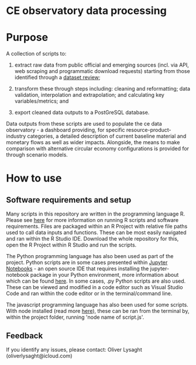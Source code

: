 # CE observatory data processing

# Purpose

A collection of scripts to:

1.  extract raw data from public official and emerging sources (incl. via API, web scraping and programmatic download requests) starting from those identified through a [dataset review](https://docs.google.com/spreadsheets/d/11jO8kaYktQ1ueMY1iJoaCl1dJU8r6RDfyxICPB1wFqg/edit#gid=795733331);

2.  transform these through steps including: cleaning and reformatting; data validation, interpolation and extrapolation; and calculating key variables/metrics; and

3.  export cleaned data outputs to a PostGreSQL database.

Data outputs from these scripts are used to populate the ce data observatory - a dashboard providing, for specific resource-product-industry categories, a detailed description of current baseline material and monetary flows as well as wider impacts. Alongside, the means to make comparison with alternative circular economy configurations is provided for through scenario models.

# How to use

## Software requirements and setup

Many scripts in this repository are written in the programming language R. Please see [here](https://rstudio-education.github.io/hopr/starting.html) for more information on running R scripts and software requirements. Files are packaged within an R Project with relative file paths used to call data inputs and functions. These can be most easily navigated and ran within the R Studio IDE. Download the whole repository for this, open the R Project within R Studio and run the scripts. 

The Python programming language has also been used as part of the project. Python scripts are in some cases presented within [Jupyter Notebooks](https://jupyter.org/install) - an open source IDE that requires installing the jupyter-notebook package in your Python environment, more information about which can be found [here](https://www.python.org/downloads/). In some cases, .py Python scripts are also used. These can be viewed and modified in a code editor such as Visual Studio Code and ran within the code editor or in the terminal/command line.

The javascript programming language has also been used for some scripts. With node installed (read more [here](https://nodejs.org/en/learn/getting-started/introduction-to-nodejs)), these can be ran from the terminal by, within the project folder, running 'node name of script.js'.

## Feedback

If you identify any issues, please contact: Oliver Lysaght (oliverlysaght\@icloud.com)
